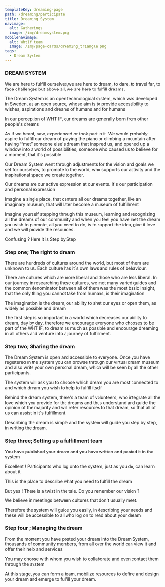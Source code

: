 ```yaml
---
templateKey: dreaming-page
path: /dreaming/participate
title: Dreaming System
navimage:
  alt: Gatherings
  image: /img/dreamsystem.png
mobilenavimage:
  alt: WhtIf team
  image: /img/page-cards/dreaming_triangle.png
tags:
  - Dream System
---
```


### **DREAM SYSTEM**

We are here to fulfill ourselves,we are here to dream, to dare, to travel far, to face challenges but above all, we are here to fulfill dreams.

The Dream System is an open technological system, which was developed in Sweden, as an open source, whose aim is to provide accessibility to wishes, aspirations and dreams of humans and for humans

In our perception of WHT IF, our dreams are generally born from other people's dreams

As if we heard, saw, experienced or took part in it. We would probably aspire to fulfill our dream of playing the piano or climbing a mountain after having ‘“met” someone else's dream that inspired us, and opened up a window into a world of possibilities; someone who caused us to believe for a moment, that it's possible

Our Dream System went through adjustments for the vision and goals we set for ourselves, to promote to the world, who supports our activity and the inspirational space we create together.

Our dreams are our active expression at our events. It's our participation and personal expression

Imagine a single place, that centers all our dreams together, like an imaginary museum, that will later become a museum of fulfillment

Imagine yourself stepping through this museum, learning and recognizing all the dreams of our community and when you feel you have met the dream you wish to promote, all you need to do, is to support the idea, give it love and we will provide the resources.

Confusing ? Here it is Step by Step

### Step one; The right to dream

There are hundreds of cultures around the world, but most of them are unknown to us. Each culture has it`s own laws and rules of behaviour.

There are cultures which are more liberal and those who are less liberal. In our journey in researching these cultures, we met many varied guides and the common denominator between all of them was the most basic insight, that the only thing you cannot take from humans, is their imagination

The imagination is the dream, our ability to shut our eyes or open them, as widely as possible and dream.

The first step is so important in a world which decreases our ability to dream, day by day, therefore we encourage everyone who chooses to be part of the WHT IF, to dream as much as possible and encourage dreaming in all others and venture into a journey of fulfillment.

### Step two; Sharing the dream

The Dream System is open and accessible to everyone. Once you have registered in the system you can browse through our virtual dream museum and also write your own personal dream, which will be seen by all the other participants.

The system will ask you to choose which dream you are most connected to and which dream you wish to help to fulfill itself

Behind the dream system, there's a team of volunteers, who integrate all the love which you provide for the dreams and thus understand and guide the opinion of the majority and will refer resources to that dream, so that all of us can assist in it`s fulfillment.

Describing the dream is simple and the system will guide you step by step, in writing the dream.

### Step three; Setting up a fulfillment team

You have published your dream and you have written and posted it in the system

Excellent ! Participants who log onto the system, just as you do, can learn about it

This is the place to describe what you need to fulfill the dream

But yes ! There is a twist in the tale. Do you remember our vision ?

We believe in meetings between cultures that don't usually meet.

Therefore the system will guide you easily, in describing your needs and these will be accessible to all who log on to read about your dream

### Step four ; Managing the dream

From the moment you have posted your dream into the Dream System, thousands of community members, from all over the world can view it and offer their help and services

You may choose with whom you wish to collaborate and even contact them through the system

At this stage, you can form a team, mobilize resources to define and design your dream and emerge to fulfill your dream.
